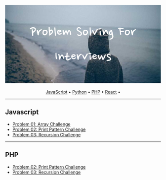 

<p align = "center">
  <img src = "img/Problem_Solving_For_Interviews.png"> <br> <br> 
  <a href="#javascript">JavaScript</a> • <a href="#python">Python</a> • <a href="#php">PHP</a> • <a href="#react">React</a> •
</p>

---
Javascript
---

* <a href="https://github.com/Sazzad-Saju/Problem-Solving-For-Interviews/blob/master/page2.md">Problem 01: Array Challenge</a>
* <a href="https://github.com/Sazzad-Saju/Problem-Solving-For-Interviews/blob/master/page3.md">Problem 02: Print Pattern Challenge</a>
* <a href="https://github.com/Sazzad-Saju/Problem-Solving-For-Interviews/blob/master/page4.md">Problem 03: Recursion Challenge</a>

---
PHP
---
* <a href="https://github.com/Sazzad-Saju/Problem-Solving-For-Interviews/blob/master/page3.md">Problem 02: Print Pattern Challenge</a>
* <a href="https://github.com/Sazzad-Saju/Problem-Solving-For-Interviews/blob/master/page4.md">Problem 03: Recursion Challenge</a>
